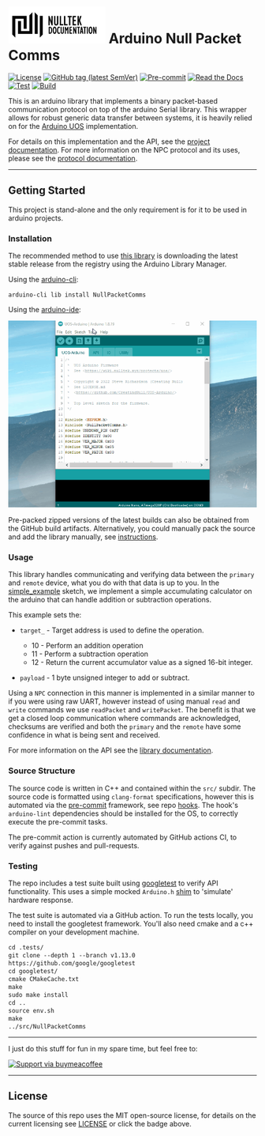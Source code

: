 # ![NullTek Documentation](https://raw.githubusercontent.com/CreatingNull/NullTek-Assets/main/img/logo/NullTekDocumentationLogo.png) Arduino Null Packet Comms

[![License](https://img.shields.io/:license-mit-blue.svg?style=flat-square)](https://github.com/CreatingNull/Null-Packet-Comms-Arduino/blob/master/LICENSE.md)
[![GitHub tag (latest SemVer)](https://img.shields.io/github/v/tag/creatingnull/null-packet-comms-arduino?style=flat-square&color=orange)](https://github.com/CreatingNull/Null-Packet-Comms-Arduino/tags)
[![Pre-commit](https://img.shields.io/github/actions/workflow/status/CreatingNull/Null-Packet-Comms-Arduino/run-pre-commit.yaml?branch=main&logo=pre-commit&style=flat-square&label=linting)](https://github.com/CreatingNull/Null-Packet-Comms-Arduino/actions/workflows/run-pre-commit.yaml)
[![Read the Docs](https://img.shields.io/readthedocs/null-packet-comms-arduino?style=flat-square&logo=readthedocs)](https://null-packet-comms-arduino.nulltek.xyz)
[![Test](https://img.shields.io/github/actions/workflow/status/CreatingNull/Null-Packet-Comms-Arduino/run-test.yaml?branch=main&logo=github&style=flat-square&label=tests)](https://github.com/CreatingNull/Null-Packet-Comms-Arduino/actions/workflows/run-test.yaml)
[![Build](https://img.shields.io/github/actions/workflow/status/CreatingNull/Null-Packet-Comms-Arduino/run-build.yaml?branch=main&logo=github&style=flat-square&label=build)](https://github.com/CreatingNull/Null-Packet-Comms-Arduino/actions/workflows/run-build.yaml)

This is an arduino library that implements a binary packet-based communication protocol on top of the arduino Serial library.
This wrapper allows for robust generic data transfer between systems, it is heavily relied on for the [Arduino UOS](https://github.com/CreatingNull/UOS-Arduino) implementation.

For details on this implementation and the API, see the [project documentation](https://null-packet-comms-arduino.nulltek.xyz/en/stable/).
For more information on the NPC protocol and its uses, please see the [protocol documentation](https://wiki.nulltek.xyz/docs/protocols/npc/).

---

## Getting Started

This project is stand-alone and the only requirement is for it to be used in arduino projects.

### Installation

The recommended method to use [this library](https://www.arduino.cc/reference/en/libraries/nullpacketcomms/) is downloading the latest stable release from the registry using the Arduino Library Manager.

Using the [arduino-cli](https://github.com/arduino/arduino-cli):

```shell
arduino-cli lib install NullPacketComms
```

Using the [arduino-ide](https://github.com/arduino/arduino-ide):

![Installing through IDE](https://github.com/CreatingNull/Null-Packet-Comms-Arduino/blob/main/.resources/Install-via-IDE.gif)

Pre-packed zipped versions of the latest builds can also be obtained from the GitHub build artifacts.
Alternatively, you could manually pack the source and add the library manually, see [instructions](https://docs.arduino.cc/software/ide-v1/tutorials/installing-libraries).

### Usage

This library handles communicating and verifying data between the `primary` and `remote` device, what you do with that data is up to you.
In the [simple_example](examples/simple_example/simple_example.ino) sketch, we implement a simple accumulating calculator on the arduino that can handle addition or subtraction operations.

This example sets the:

* `target_` - Target address is used to define the operation.
  * 10 - Perform an addition operation
  * 11 - Perform a subtraction operation
  * 12 - Return the current accumulator value as a signed 16-bit integer.

* `payload` - 1 byte unsigned integer to add or subtract.

Using a `NPC` connection in this manner is implemented in a similar manner to if you were using raw UART, however instead of using manual `read` and `write` commands we use `readPacket` and `writePacket`.
The benefit is that we get a closed loop communication where commands are acknowledged, checksums are verified and both the `primary` and the `remote` have some confidence in what is being sent and received.

For more information on the API see the [library documentation](https://null-packet-comms-arduino.nulltek.xyz).

### Source Structure

The source code is written in C++ and contained within the `src/` subdir.
The source code is formatted using `clang-format` specifications, however this is automated via the [pre-commit](https://github.com/pre-commit/pre-commit) framework, see repo [hooks](https://github.com/CreatingNull/Null-Packet-Comms-Arduino/blob/master/.pre-commit-config.yaml).
The hook's `arduino-lint` dependencies should be installed for the OS, to correctly execute the pre-commit tasks.

The pre-commit action is currently automated by GitHub actions CI, to verify against pushes and pull-requests.

### Testing

The repo includes a test suite built using [googletest](https://github.com/google/googletest) to verify API functionality.
This uses a simple mocked `Arduino.h` [shim](https://github.com/CreatingNull/Null-Packet-Comms-Arduino/blob/main/.tests/Arduino.cpp) to 'simulate' hardware response.

The test suite is automated via a GitHub action. To run the tests locally, you need to install the googletest framework.
You'll also need cmake and a c++ compiler on your development machine.

```
cd .tests/
git clone --depth 1 --branch v1.13.0 https://github.com/google/googletest
cd googletest/
cmake CMakeCache.txt
make
sudo make install
cd ..
source env.sh
make
../src/NullPacketComms
```

---

I just do this stuff for fun in my spare time, but feel free to:

[![Support via buymeacoffee](https://www.buymeacoffee.com/assets/img/custom_images/orange_img.png)](https://www.buymeacoffee.com/nulltek)

---

## License

The source of this repo uses the MIT open-source license, for details on the current licensing see [LICENSE](https://github.com/CreatingNull/Null-Packet-Comms-Arduino/blob/master/LICENSE.md) or click the badge above.
